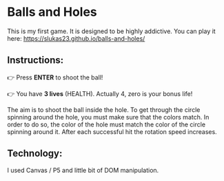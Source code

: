 # Balls and Holes


This is my first game. It is designed to be highly addictive. You can play it here: https://slukas23.github.io/balls-and-holes/




## Instructions:

:point_right: Press __ENTER__ to shoot the ball!

:point_right: You have __3 lives__ (HEALTH). Actually 4, zero is your bonus life! 




The aim is to shoot the ball inside the hole. To get through the circle spinning around the hole,
you must make sure that the colors match. In order to do so, the color of the hole must match the color of the circle spinning around it.
After each successful hit the rotation speed increases.

## Technology:

I used Canvas / P5 and little bit of DOM manipulation.

